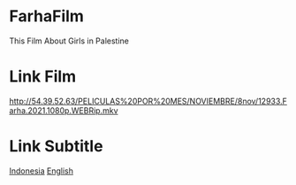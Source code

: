 # FarhaFilm
This Film About Girls in Palestine

# Link Film
<a href="http://54.39.52.63/PELICULAS%20POR%20MES/NOVIEMBRE/8nov/12933.Farha.2021.1080p.WEBRip.mkv">http://54.39.52.63/PELICULAS%20POR%20MES/NOVIEMBRE/8nov/12933.Farha.2021.1080p.WEBRip.mkv</a>

# Link Subtitle
<a href="https://raw.githubusercontent.com/esoneXon/FarhaFilm/main/Farha.2021.720p.WEBRip.x264.AAC-%20hqcinemas.com-English.en.id%20(1).srt">Indonesia</a>
<a href="https://raw.githubusercontent.com/esoneXon/FarhaFilm/main/Farha.2021.720p.WEBRip.x264.AAC-%20hqcinemas.com-English.en.id%20(1).srt">English</a>
